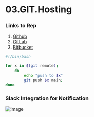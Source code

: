 # 03.GIT.Hosting


### Links to Rep
1. [Github](https://github.com/Buharevich/Sanbox)
2. [GitLab](https://gitlab.com/buharevich/sandbox)
3. [Bitbucket](https://bitbucket.org/vlad_buharevich/sandbox/src)



```bash
#!/bin/bash

for x in $(git remote);
    do
        echo "push to $x"
        git push $x main;
done
```
### Slack Integration for Notification

![image](https://user-images.githubusercontent.com/8207008/150659038-25fd328c-ec20-495c-938a-1285a7e7f09c.png)
